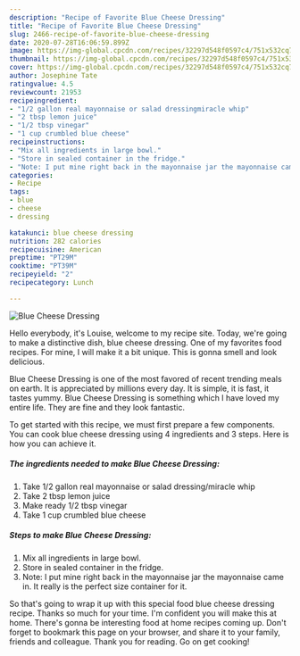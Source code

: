 ```yaml
---
description: "Recipe of Favorite Blue Cheese Dressing"
title: "Recipe of Favorite Blue Cheese Dressing"
slug: 2466-recipe-of-favorite-blue-cheese-dressing
date: 2020-07-28T16:06:59.899Z
image: https://img-global.cpcdn.com/recipes/32297d548f0597c4/751x532cq70/blue-cheese-dressing-recipe-main-photo.jpg
thumbnail: https://img-global.cpcdn.com/recipes/32297d548f0597c4/751x532cq70/blue-cheese-dressing-recipe-main-photo.jpg
cover: https://img-global.cpcdn.com/recipes/32297d548f0597c4/751x532cq70/blue-cheese-dressing-recipe-main-photo.jpg
author: Josephine Tate
ratingvalue: 4.5
reviewcount: 21953
recipeingredient:
- "1/2 gallon real mayonnaise or salad dressingmiracle whip"
- "2 tbsp lemon juice"
- "1/2 tbsp vinegar"
- "1 cup crumbled blue cheese"
recipeinstructions:
- "Mix all ingredients in large bowl."
- "Store in sealed container in the fridge."
- "Note: I put mine right back in the mayonnaise jar the mayonnaise came in. It really is the perfect size container for it."
categories:
- Recipe
tags:
- blue
- cheese
- dressing

katakunci: blue cheese dressing 
nutrition: 282 calories
recipecuisine: American
preptime: "PT29M"
cooktime: "PT39M"
recipeyield: "2"
recipecategory: Lunch

---
```



![Blue Cheese Dressing](https://img-global.cpcdn.com/recipes/32297d548f0597c4/751x532cq70/blue-cheese-dressing-recipe-main-photo.jpg)

Hello everybody, it's Louise, welcome to my recipe site. Today, we're going to make a distinctive dish, blue cheese dressing. One of my favorites food recipes. For mine, I will make it a bit unique. This is gonna smell and look delicious.



Blue Cheese Dressing is one of the most favored of recent trending meals on earth. It is appreciated by millions every day. It is simple, it is fast, it tastes yummy. Blue Cheese Dressing is something which I have loved my entire life. They are fine and they look fantastic.


To get started with this recipe, we must first prepare a few components. You can cook blue cheese dressing using 4 ingredients and 3 steps. Here is how you can achieve it.

<!--inarticleads1-->

##### The ingredients needed to make Blue Cheese Dressing:

1. Take 1/2 gallon real mayonnaise or salad dressing/miracle whip
1. Take 2 tbsp lemon juice
1. Make ready 1/2 tbsp vinegar
1. Take 1 cup crumbled blue cheese




<!--inarticleads2-->

##### Steps to make Blue Cheese Dressing:

1. Mix all ingredients in large bowl.
1. Store in sealed container in the fridge.
1. Note: I put mine right back in the mayonnaise jar the mayonnaise came in. It really is the perfect size container for it.




So that's going to wrap it up with this special food blue cheese dressing recipe. Thanks so much for your time. I'm confident you will make this at home. There's gonna be interesting food at home recipes coming up. Don't forget to bookmark this page on your browser, and share it to your family, friends and colleague. Thank you for reading. Go on get cooking!
